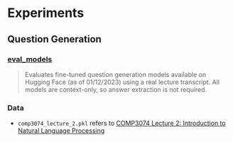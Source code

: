 # Experiments

## Question Generation

### [eval_models](qg/eval_models.ipynb)

> Evaluates fine-tuned question generation models available on Hugging Face (as of 01/12/2023) 
> using a real lecture transcript. All models are context-only, so answer extraction is not required.


### Data

- `comp3074_lecture_2.pkl` refers to [COMP3074 Lecture 2: Introduction to Natural Language Processing](https://echo360.org.uk/media/4d93e363-ff44-456d-a91b-b13b65bcaf0e/public)
